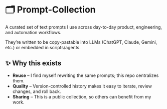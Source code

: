 # 🗂️ Prompt-Collection

A curated set of text prompts I use across day-to-day product, engineering, and automation workflows.

They’re written to be copy-pastable into LLMs (ChatGPT, Claude, Gemini, etc.) or embedded in scripts/agents.

## ✨ Why this exists
- **Reuse** – I find myself rewriting the same prompts; this repo centralizes them.
- **Quality** – Version-controlled history makes it easy to iterate, review changes, and roll back.
- **Sharing** – This is a public collection, so others can benefit from my work.
